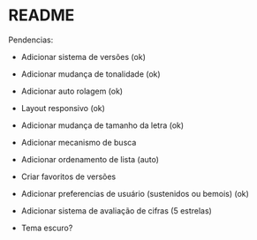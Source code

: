 # README

Pendencias:

* Adicionar sistema de versões (ok)

* Adicionar mudança de tonalidade (ok)

* Adicionar auto rolagem (ok)

* Layout responsivo (ok)

* Adicionar mudança de tamanho da letra (ok)

* Adicionar mecanismo de busca

* Adicionar ordenamento de lista (auto)

* Criar favoritos de versões

* Adicionar preferencias de usuário (sustenidos ou bemois) (ok)

* Adicionar sistema de avaliação de cifras (5 estrelas)

* Tema escuro?
